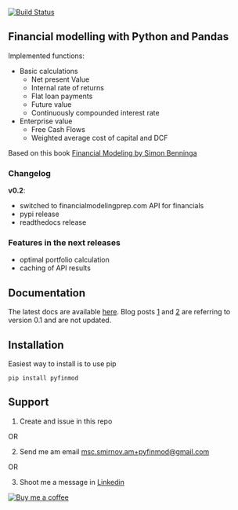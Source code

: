 [![Build Status](https://travis-ci.org/smirnov-am/pyfinmod.svg?branch=master)](https://travis-ci.org/smirnov-am/pyfinmod)

## Financial modelling with Python and Pandas

Implemented functions:
- Basic calculations
    - Net present Value
    - Internal rate of returns
    - Flat loan payments
    - Future value
    - Continuously compounded interest rate
- Enterprise value
    - Free Cash Flows
    - Weighted average cost of capital and DCF

Based on this book [Financial Modeling by Simon Benninga](https://www.amazon.com/Financial-Modeling-Simon-Benninga/dp/0262026287)

### Changelog
**v0.2**:
- switched to financialmodelingprep.com API for financials
- pypi release
- readthedocs release

### Features in the next releases
- optimal portfolio calculation
- caching of API results

## Documentation

The latest docs are available [here](https://pyfinmod.readthedocs.io/en/latest/).
Blog posts [1](https://smirnov-am.github.io/2019/02/07/company-evaluation-pt1.html)
and [2](https://smirnov-am.github.io/calculating-enterprise-value-with-python-and-pandas-part-1-wacc-and-dcf/) are referring to version 0.1 and are not updated.


## Installation
Easiest way to install is to use pip

`pip install pyfinmod`


## Support

1. Create and issue in this repo

OR

2. Send me am email msc.smirnov.am+pyfinmod@gmail.com

OR

3. Shoot me a message in [Linkedin](https://www.linkedin.com/in/smirnovam/)

[![Buy me a coffee](https://cdn.buymeacoffee.com/buttons/default-orange.png)](https://www.buymeacoffee.com/smirnovam)
